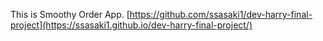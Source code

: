 This is Smoothy Order App.
[https://github.com/ssasaki1/dev-harry-final-project](https://ssasaki1.github.io/dev-harry-final-project/)
